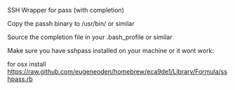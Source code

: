 SSH Wrapper for pass (with completion)

Copy the passh binary to /usr/bin/ or similar 

Source the completion file in your .bash_profile or similar

Make sure you have sshpass installed on your machine or it wont work:

for osx install https://raw.github.com/eugeneoden/homebrew/eca9de1/Library/Formula/sshpass.rb
